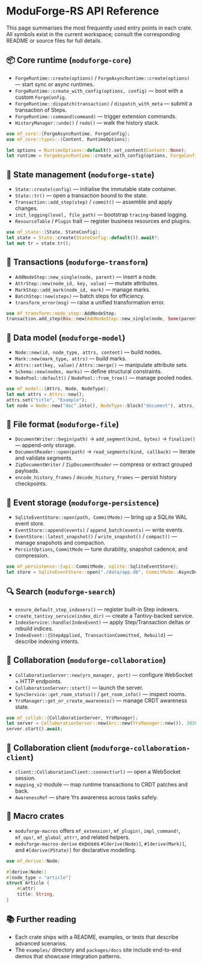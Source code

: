 # ModuForge-RS API Reference

This page summarises the most frequently used entry points in each crate. All symbols exist in the current workspace; consult the corresponding README or source files for full details.

## 📦 Core runtime (`moduforge-core`)

- `ForgeRuntime::create(options)` / `ForgeAsyncRuntime::create(options)` — start sync or async runtimes.
- `ForgeRuntime::create_with_config(options, config)` — boot with a custom `ForgeConfig`.
- `ForgeRuntime::dispatch(transaction)` / `dispatch_with_meta` — submit a transaction of Steps.
- `ForgeRuntime::command(command)` — trigger extension commands.
- `HistoryManager::undo()` / `redo()` — walk the history stack.

```rust
use mf_core::{ForgeAsyncRuntime, ForgeConfig};
use mf_core::types::{Content, RuntimeOptions};

let options = RuntimeOptions::default().set_content(Content::None);
let runtime = ForgeAsyncRuntime::create_with_config(options, ForgeConfig::default()).await?;
```

## 🏪 State management (`moduforge-state`)

- `State::create(config)` — initialise the immutable state container.
- `State::tr()` — open a transaction bound to the state.
- `Transaction::add_step(step)` / `commit()` — assemble and apply changes.
- `init_logging(level, file_path)` — bootstrap `tracing`-based logging.
- `ResourceTable` / `Plugin` trait — register business resources and plugins.

```rust
use mf_state::{State, StateConfig};
let state = State::create(StateConfig::default()).await?;
let mut tr = state.tr();
```

## 🔄 Transactions (`moduforge-transform`)

- `AddNodeStep::new_single(node, parent)` — insert a node.
- `AttrStep::new(node_id, key, value)` — mutate attributes.
- `MarkStep::add_mark(node_id, mark)` — manage marks.
- `BatchStep::new(steps)` — batch steps for efficiency.
- `transform_error(msg)` — raise a unified transformation error.

```rust
use mf_transform::node_step::AddNodeStep;
transaction.add_step(Box::new(AddNodeStep::new_single(node, Some(parent_id))));
```

## 🧬 Data model (`moduforge-model`)

- `Node::new(id, node_type, attrs, content)` — build nodes.
- `Mark::new(mark_type, attrs)` — build marks.
- `Attrs::set(key, value)` / `Attrs::merge()` — manipulate attribute sets.
- `Schema::new(nodes, marks)` — define structural constraints.
- `NodePool::default()` / `NodePool::from_tree()` — manage pooled nodes.

```rust
use mf_model::{Attrs, Node, NodeType};
let mut attrs = Attrs::new();
attrs.set("title", "Example");
let node = Node::new("doc".into(), NodeType::block("document"), attrs, None);
```

## 📁 File format (`moduforge-file`)

- `DocumentWriter::begin(path)` → `add_segment(kind, bytes)` → `finalize()` — append-only storage.
- `DocumentReader::open(path)` → `read_segments(kind, callback)` — iterate and validate segments.
- `ZipDocumentWriter` / `ZipDocumentReader` — compress or extract grouped payloads.
- `encode_history_frames` / `decode_history_frames` — persist history checkpoints.

## 💾 Event storage (`moduforge-persistence`)

- `SqliteEventStore::open(path, CommitMode)` — bring up a SQLite WAL event store.
- `EventStore::append(events)` / `append_batch(events)` — write events.
- `EventStore::latest_snapshot()` / `write_snapshot()` / `compact()` — manage snapshots and compaction.
- `PersistOptions`, `CommitMode` — tune durability, snapshot cadence, and compression.

```rust
use mf_persistence::{api::CommitMode, sqlite::SqliteEventStore};
let store = SqliteEventStore::open("./data/app.db", CommitMode::AsyncDurable { group_window_ms: 8 })?;
```

## 🔍 Search (`moduforge-search`)

- `ensure_default_step_indexers()` — register built-in Step indexers.
- `create_tantivy_service(index_dir)` — create a Tantivy-backed service.
- `IndexService::handle(IndexEvent)` — apply Step/Transaction deltas or rebuild indices.
- `IndexEvent::{StepApplied, TransactionCommitted, Rebuild}` — describe indexing intents.

## 🤝 Collaboration (`moduforge-collaboration`)

- `CollaborationServer::new(yrs_manager, port)` — configure WebSocket + HTTP endpoints.
- `CollaborationServer::start()` — launch the server.
- `SyncService::get_room_status()` / `get_room_info()` — inspect rooms.
- `YrsManager::get_or_create_awareness()` — manage CRDT awareness state.

```rust
use mf_collab::{CollaborationServer, YrsManager};
let server = CollaborationServer::new(Arc::new(YrsManager::new()), 3030);
server.start().await;
```

## 👥 Collaboration client (`moduforge-collaboration-client`)

- `client::CollaborationClient::connect(url)` — open a WebSocket session.
- `mapping_v2` module — map runtime transactions to CRDT patches and back.
- `AwarenessRef` — share Yrs awareness across tasks safely.

## 🧰 Macro crates

- `moduforge-macros` offers `mf_extension!`, `mf_plugin!`, `impl_command!`, `mf_ops!`, `mf_global_attr!`, and related helpers.
- `moduforge-macros-derive` exposes `#[derive(Node)]`, `#[derive(Mark)]`, and `#[derive(PState)]` for declarative modelling.

```rust
use mf_derive::Node;

#[derive(Node)]
#[node_type = "article"]
struct Article {
    #[attr]
    title: String,
}
```

## 📚 Further reading

- Each crate ships with a README, examples, or tests that describe advanced scenarios.
- The `examples/` directory and `packages/docs` site include end-to-end demos that showcase integration patterns.
